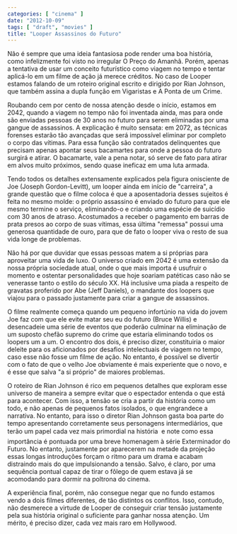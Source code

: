 ```yaml
---
categories: [ "cinema" ]
date: "2012-10-09"
tags: [ "draft", "movies" ]
title: "Looper Assassinos do Futuro"
---
```

Não é sempre que uma ideia fantasiosa pode render uma boa história,
como infelizmente foi visto no irregular O Preço do Amanhã. Porém,
apenas a tentativa de usar um conceito futurístico como viagem no tempo
e tentar aplicá-lo em um filme de ação já merece créditos. No caso
de Looper estamos falando de um roteiro original escrito e dirigido
por Rian Johnson, que também assina a dupla função em Vigaristas e
A Ponta de um Crime.

Roubando cem por cento de nossa atenção desde o início, estamos em
2042, quando a viagem no tempo não foi inventada ainda, mas para onde
são enviadas pessoas de 30 anos no futuro para serem eliminadas por
uma gangue de assassinos. A explicação é muito sensata: em 2072,
as técnicas forenses estarão tão avançadas que será impossível
eliminar por completo o corpo das vítimas. Para essa função são
contratados delinquentes que precisam apenas apontar seus bacamartes
para onde a pessoa do futuro surgirá e atirar. O bacamarte, vale a
pena notar, só serve de fato para atirar em alvos muito próximos,
sendo quase ineficaz em uma luta armada.

Tendo todos os detalhes extensamente explicados pela figura onisciente de
Joe (Joseph Gordon-Levitt), um looper ainda em início de "carreira", a
grande questão que o filme coloca é que a aposentadoria desses sujeitos
é feita no mesmo molde: o próprio assassino é enviado do futuro para
que ele mesmo termine o serviço, eliminando-o e criando uma espécie
de suicídio com 30 anos de atraso. Acostumados a receber o pagamento em
barras de prata presos ao corpo de suas vítimas, essa última "remessa"
possui uma generosa quantidade de ouro, para que de fato o looper viva
o resto de sua vida longe de problemas.

Não há por que duvidar que essas pessoas matem a si próprias para
aproveitar uma vida de luxo. O universo criado em 2042 é uma extensão
da nossa própria sociedade atual, onde o que mais importa é usufruir o
momento e ostentar personalidades que hoje soariam patéticas caso não se
venerasse tanto o estilo do século XX. Há inclusive uma piada a respeito
de gravatas proferido por Abe (Jeff Daniels), o mandante dos loopers
que viajou para o passado justamente para criar a gangue de assassinos.

O filme realmente começa quando um pequeno infortúnio na vida do
jovem Joe faz com que ele evite matar seu eu do futuro (Bruce Willis) e
desencadeie uma série de eventos que poderão culminar na eliminação
de um suposto chefão supremo do crime que estaria eliminando todos os
loopers um a um. O encontro dos dois, é preciso dizer, constituiria o
maior deleite para os aficionados por desafios intelectuais de viagem no
tempo, caso esse não fosse um filme de ação. No entanto, é possível
se divertir com o fato de que o velho Joe obviamente é mais experiente
que o novo, e é esse que salva "a si próprio" de maiores problemas.

O roteiro de Rian Johnson é rico em pequenos detalhes que exploram esse
universo de maneira a sempre evitar que o espectador entenda o que está
para acontecer. Com isso, a tensão se cria a partir da história como
um todo, e não apenas de pequenos fatos isolados, o que engrandece a
narrativa. No entanto, para isso o diretor Rian Johnson gasta boa parte
do tempo apresentando corretamente seus personagens intermediários,
que terão um papel cada vez mais primordial na história  e note
como essa importância é pontuada por uma breve homenagem à série
Exterminador do Futuro. No entanto, justamente por aparecerem na metade
da projeção essas longas introduções forçam o ritmo para um drama e
acabam distraindo mais do que impulsionando a tensão. Salvo, é claro,
por uma sequência pontual capaz de tirar o fôlego de quem estava já
se acomodando para dormir na poltrona do cinema.

A experiência final, porém, não consegue negar que no fundo estamos
vendo a dois filmes diferentes, de tão distintos os conflitos. Isso,
contudo, não desmerece a virtude de Looper de conseguir criar tensão
justamente pela sua história original o suficiente para ganhar nossa
atenção. Um mérito, é preciso dizer, cada vez mais raro em Hollywood.

